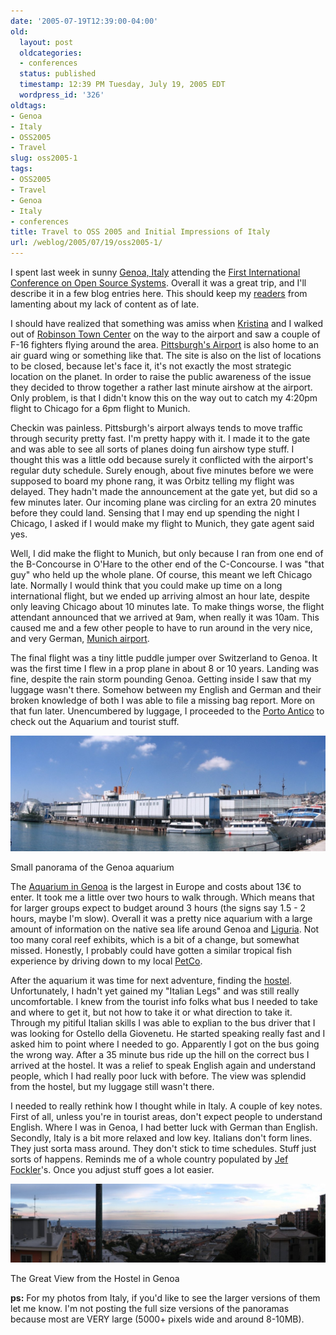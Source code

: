 ```yaml
---
date: '2005-07-19T12:39:00-04:00'
old:
  layout: post
  oldcategories:
  - conferences
  status: published
  timestamp: 12:39 PM Tuesday, July 19, 2005 EDT
  wordpress_id: '326'
oldtags:
- Genoa
- Italy
- OSS2005
- Travel
slug: oss2005-1
tags:
- OSS2005
- Travel
- Genoa
- Italy
- conferences
title: Travel to OSS 2005 and Initial Impressions of Italy
url: /weblog/2005/07/19/oss2005-1/
---
```


I spent last week in sunny [Genoa, Italy](http://www.comune.genova.it/index.jsp) attending the [First International Conference on Open Source Systems](http://oss2005.case.unibz.it/).  Overall it was a great trip, and I'll describe it in a few blog entries here.  This should keep my [read](http://kenneths.org/flog)[ers](http://www.tylerbutler.com/) from lamenting about my lack of content as of late.

I should have realized that something was amiss when [Kristina](http://kristina.wagstrom.net/) and I walked out of [Robinson Town Center](http://www.shoprobinsonmall.com/) on the way to the airport and saw a couple of F-16 fighters flying around the area.  [Pittsburgh's Airport](http://www.pitairport.com/redirect.jsp) is also home to an air guard wing or something like that.  The site is also on the list of locations to be closed, because let's face it, it's not exactly the most strategic location on the planet.  In order to raise the public awareness of the issue they decided to throw together a rather last minute airshow at the airport.  Only problem, is that I didn't know this on the way out to catch my 4:20pm flight to Chicago for a 6pm flight to Munich.

Checkin was painless.  Pittsburgh's airport always tends to move traffic through security pretty fast.  I'm pretty happy with it.  I made it to the gate and was able to see all sorts of planes doing fun airshow type stuff.  I thought this was a little odd because surely it conflicted with the airport's regular duty schedule.  Surely enough, about five minutes before we were supposed to board my phone rang, it was Orbitz telling my flight was delayed.  They hadn't made the announcement at the gate yet, but did so a few minutes later.  Our incoming plane was circling for an extra 20 minutes before they could land.  Sensing that I may end up spending the night I Chicago, I asked if I would make my flight to Munich, they gate agent said yes.

Well, I did make the flight to Munich, but only because I ran from one end of the B-Concourse in O'Hare to the other end of the C-Concourse.   I was "that guy" who held up the whole plane.  Of course, this meant we left Chicago late.  Normally I would think that you could make up time on a long international flight, but we ended up arriving almost an hour late, despite only leaving Chicago about 10 minutes late.  To make things worse, the flight attendant announced that we arrived at 9am, when really it was 10am.  This caused me and a few other people to have to run around in the very nice, and very German, [Munich airport](http://www.munich-airport.de/EN/).

The final flight was a tiny little puddle jumper over Switzerland to Genoa.  It was the first time I flew in a prop plane in about 8 or 10 years.  Landing was fine, despite the rain storm pounding Genoa.  Getting inside I saw that my luggage wasn't there.  Somehow between my English and German and their broken knowledge of both I was able to file a missing bag report.   More on that fun later. Unencumbered by luggage, I proceeded to the [Porto Antico](http://www.portoantico.it/) to check out the Aquarium and tourist stuff.

<div class="image caption center">
    <img src="/weblog/media/2005/07/genoaAquarium.jpg" alt="Small panorama of the Genoa aquarium">
    <p>Small panorama of the Genoa aquarium</p>
</div>

The [Aquarium in Genoa](http://www.acquario.ge.it/index.asp) is the largest in Europe and costs about 13€ to enter.  It took me a little over two hours to walk through. Which means that for larger groups expect to budget around 3 hours (the signs say 1.5 - 2 hours, maybe I'm slow).  Overall it was a pretty nice aquarium with a large amount of information on the native sea life around Genoa and [Liguria](http://www.regione.liguria.it/).  Not too many coral reef
exhibits, which is a bit of a change, but somewhat missed.  Honestly, I probably could have gotten a similar tropical fish experience by driving down to my local [PetCo](http://www.petco.com/).

After the aquarium it was time for next adventure, finding the [hostel](http://www.geocities.com/hostelge/).  Unfortunately, I hadn't yet gained my "Italian Legs" and was still really uncomfortable.  I knew from the tourist info folks what bus I needed to take and where to get it, but not how to take it or what direction to take it.  Through my pitiful Italian skills I was able to explian to the bus driver that I was looking for Ostello della Giovenetu.  He started speaking really fast and I asked him to point where I needed to go.  Apparently I got on the bus going the wrong way.  After a 35 minute bus ride up the hill on the correct bus I arrived at the hostel.  It was a relief to speak English again and understand people, which I had really poor luck with before.  The view was splendid from the hostel, but my luggage still wasn't there.

I needed to really rethink how I thought while in Italy.  A couple of key notes.  First of all, unless you're in tourist areas, don't expect people to understand English.  Where I was in Genoa, I had better luck with German than English.  Secondly, Italy is a bit more relaxed and low key.  Italians don't form lines.  They just sorta mass around.  They don't stick to time schedules.  Stuff just sorts of happens.   Reminds me of a whole country populated by [Jef Fockler](http://www.iit.edu/~fockjef/)'s.  Once you adjust stuff goes a lot easier.

<div class="image caption center">
    <img src="/weblog/media/2005/07/genoaHostelView.jpg" alt="The Great View from the Hostel in Genoa">
    <p>The Great View from the Hostel in Genoa</p>
</div>

**ps:** For my photos from Italy, if you'd like to see the larger versions of them let me know.  I'm not posting the full size versions of the panoramas because most are VERY large (5000+ pixels wide and around 8-10MB).
